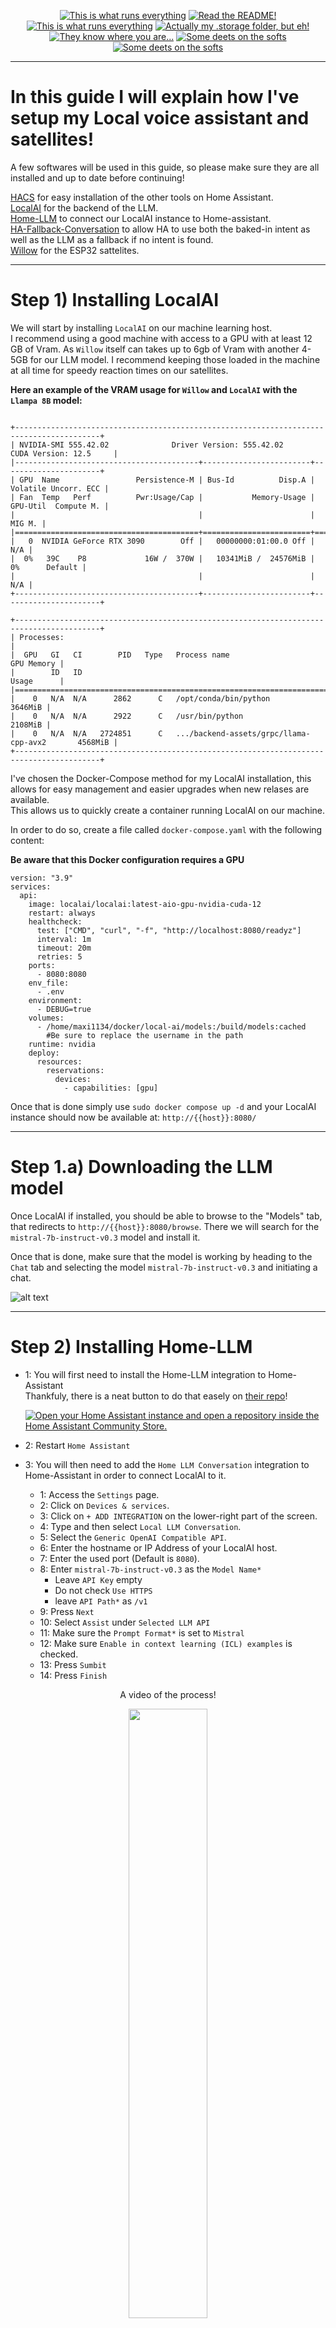<p align="center">
<a href="/documentation/hardware.md"><img src="https://img.shields.io/badge/Hardware%20Specifications-purple" alt="This is what runs everything"></a> <a href="/node-red/"><img src="https://img.shields.io/badge/Nodered%20Flows-red" alt="Read the README!"></a> 
<a href="/documentation/zigbee.md"><img src="https://img.shields.io/badge/Zigbee%20Devices-green" alt="This is what runs everything"></a>  <a href="/.storage/"><img src="https://img.shields.io/badge/Lovelace%20Interfaces-orange" alt="Actually my .storage folder, but eh!"></a>
<a href="/documentation/indoor_localization.md"><img src="https://img.shields.io/badge/Indoor%20Localization-blue" alt="They know where you are..."></a> 
<a href="/documentation/software.md"><img src="https://img.shields.io/badge/Software%20Usage-cyan" alt="Some deets on the softs"></a> <a href="/documentation/wifi.md"><img src="https://img.shields.io/badge/Networking-violet" alt="Some deets on the softs"></a> <br></p></p>

_____

# In this guide I will explain how I've setup my Local voice assistant and satellites!  
A few softwares will be used in this guide, so please make sure they are all installed and up to date before continuing!

[HACS](https://hacs.xyz/) for easy installation of the other tools on Home Assistant.  
[LocalAI](https://localai.io/) for the backend of the LLM.  
[Home-LLM](https://github.com/acon96/home-llm) to connect our LocalAI instance to Home-assistant.  
[HA-Fallback-Conversation](https://github.com/m50/ha-fallback-conversation) to allow HA to use both the baked-in intent as well as the LLM as a fallback if no intent is found.  
[Willow](https://heywillow.io/) for the ESP32 sattelites.  


_____

# Step 1) Installing LocalAI

We will start by installing `LocalAI` on our machine learning host.   
I recommend using a good machine with access to a GPU with at least 12 GB of Vram. As `Willow` itself can takes up to 6gb of Vram with another 4-5GB for our LLM model.   I recommend keeping those loaded in the machine at all time for speedy reaction times on our satellites.

**Here an example of the VRAM usage for  `Willow` and `LocalAI` with the `Llampa 8B` model:**
```

+-----------------------------------------------------------------------------------------+
| NVIDIA-SMI 555.42.02              Driver Version: 555.42.02      CUDA Version: 12.5     |
|-----------------------------------------+------------------------+----------------------+
| GPU  Name                 Persistence-M | Bus-Id          Disp.A | Volatile Uncorr. ECC |
| Fan  Temp   Perf          Pwr:Usage/Cap |           Memory-Usage | GPU-Util  Compute M. |
|                                         |                        |               MIG M. |
|=========================================+========================+======================|
|   0  NVIDIA GeForce RTX 3090        Off |   00000000:01:00.0 Off |                  N/A |
|  0%   39C    P8             16W /  370W |   10341MiB /  24576MiB |      0%      Default |
|                                         |                        |                  N/A |
+-----------------------------------------+------------------------+----------------------+

+-----------------------------------------------------------------------------------------+
| Processes:                                                                              |
|  GPU   GI   CI        PID   Type   Process name                              GPU Memory |
|        ID   ID                                                               Usage      |
|=========================================================================================|
|    0   N/A  N/A      2862      C   /opt/conda/bin/python                        3646MiB |
|    0   N/A  N/A      2922      C   /usr/bin/python                              2108MiB |
|    0   N/A  N/A   2724851      C   .../backend-assets/grpc/llama-cpp-avx2       4568MiB |
+-----------------------------------------------------------------------------------------+
```

I've chosen the Docker-Compose method for my LocalAI installation, this allows for easy management and easier upgrades when new relases are available.  
This allows us to quickly create a container running LocalAI on our machine.  

In order to do so, create a file called `docker-compose.yaml` with the following content:

**Be aware that this Docker configuration requires a GPU**
```
version: "3.9"
services:
  api:
    image: localai/localai:latest-aio-gpu-nvidia-cuda-12
    restart: always
    healthcheck:
      test: ["CMD", "curl", "-f", "http://localhost:8080/readyz"]
      interval: 1m
      timeout: 20m
      retries: 5
    ports:
      - 8080:8080
    env_file:
      - .env
    environment:
      - DEBUG=true
    volumes:
      - /home/maxi1134/docker/local-ai/models:/build/models:cached 
        #Be sure to replace the username in the path
    runtime: nvidia
    deploy:
      resources:
        reservations:
          devices:
            - capabilities: [gpu]
```


Once that is done simply use `sudo docker compose up -d` and your LocalAI instance should now be available at: 
`http://{{host}}:8080/`
_____

# Step 1.a) Downloading the LLM model

Once LocalAI if installed, you should be able to browse to the "Models" tab, that redirects to ``http://{{host}}:8080/browse``. There we will search for the `mistral-7b-instruct-v0.3` model and install it.

Once that is done, make sure that the model is working by heading to the `Chat` tab and selecting the model `mistral-7b-instruct-v0.3` and initiating a chat. 

![alt text](/assets/ai_guide/chat_example.png)

_____

# Step 2) Installing Home-LLM




- 1: You will first need to install the Home-LLM integration to Home-Assistant   
    Thankfuly, there is a neat button to do that easely on [their repo](https://github.com/acon96/home-llm)!



     [![Open your Home Assistant instance and open a repository inside the Home Assistant Community Store.](https://my.home-assistant.io/badges/hacs_repository.svg)](https://my.home-assistant.io/redirect/hacs_repository/?category=Integration&repository=home-llm&owner=acon96) 

- 2: Restart `Home Assistant`

- 3: You will then need to add the  `Home LLM Conversation` integration to Home-Assistant in order to connect LocalAI to it.
    - 1: Access the `Settings` page.
    - 2: Click on `Devices & services`.
    - 3: Click on `+ ADD INTEGRATION` on the lower-right part of the screen.
    - 4: Type and then select `Local LLM Conversation`.
    - 5: Select the `Generic OpenAI Compatible API`.
    - 6: Enter the hostname or IP Address of your LocalAI host.
    - 7: Enter the used port (Default is `8080`).
    - 8: Enter `mistral-7b-instruct-v0.3` as the `Model Name*`
      - Leave `API Key` empty
      - Do not check `Use HTTPS`
      - leave `API Path*` as `/v1` 
    - 9: Press `Next`
    - 10: Select `Assist` under `Selected LLM API`
    - 11: Make sure the `Prompt Format*` is set to `Mistral`
    - 12: Make sure `Enable in context learning (ICL) examples` is checked.
    - 13: Press `Sumbit`
    - 14: Press `Finish`

<p align="center">A video of the process! </p>
<p align="middle">
  <img src="/assets/home_llm_guide/home_llm_installation_video.gif" width="50%" />
<p>

_____

# Step 3) Installing [HA-Fallback-Conversation](https://github.com/m50/ha-fallback-conversation)


- 1:  Integrate Fallback Conversation to Home-Assistant
  - 1: Access the `HACS` page.
  - 2: Search for `Fallback`
  - 3: Click on `fallback_conversation`.
  - 4: Click on `Download` and install the integration
  - 5: Restart `Home Assistant` for the integration to be detected.
  - 6: Access the `Settings` page.
  - 7: Click on `Devices & services`.
  - 8: Click on `+ ADD INTEGRATION` on the lower-right part of the screen.
  - 8: Search for `Fallback`
  - 9: Click on `Fallback Conversation Agent`.
  - 10 Set the debug level at `Some Debug` for now.
  - 11: Click `Sumbit`
  - 
  
- 2: Configure the Voice assistant within Home-assistant to use the newly added model through the `Fallback Conversation Agent`.
  - 1: Access the `Settings` page.
  - 2: Click on `Devices & services`.
  - 3: Click on `Fallback Conversation Agent`.
  - 4: Click on `CONFIGURE`.
  - 5: Select `Home assistnat` as the `Primary Conversation Agent`.
  - 6: Select `LLM MODEL 'mistral-7b-instruct-v0.3'(remote)` as the `Falback conversation Agent`.


_____

# Step 4) Selecting the right agent in the Voice assistant settings.


- 1:  Integrate Fallback Conversation to Home-Assistant
 - 1: Access the `Settings` page.
 - 2: Click on `Voice assistants` page.
 - 3: Click on `Add Assistant`.
 - 4: Set the fields as wanted except for `Conversation Agent`.
 - 5: Select `Fallback Conversation Agent` as the `Conversation agent`.

_____

# Step 5) Setting up Willow Voice assistant sattelites.
